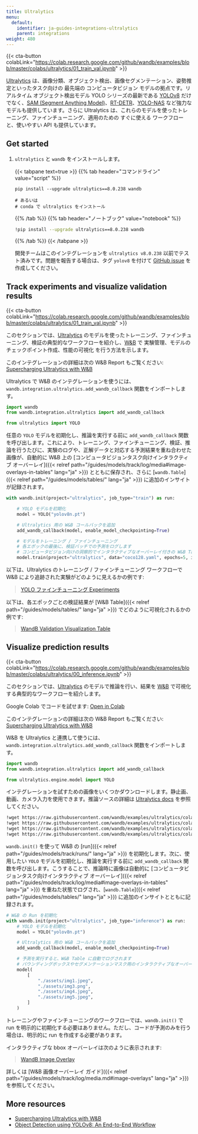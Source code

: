 ```yaml
---
title: Ultralytics
menu:
  default:
    identifier: ja-guides-integrations-ultralytics
    parent: integrations
weight: 480
---
```


{{< cta-button colabLink="https://colab.research.google.com/github/wandb/examples/blob/master/colabs/ultralytics/01_train_val.ipynb" >}}

[Ultralytics](https://github.com/ultralytics/ultralytics) は、画像分類、オブジェクト検出、画像セグメンテーション、姿勢推定といったタスク向けの 最先端の コンピュータビジョン モデルの拠点です。リアルタイム オブジェクト検出モデル YOLO シリーズの最新である [YOLOv8](https://docs.ultralytics.com/models/yolov8/) だけでなく、[SAM (Segment Anything Model)](https://docs.ultralytics.com/models/sam/#introduction-to-sam-the-segment-anything-model)、[RT-DETR](https://docs.ultralytics.com/models/rtdetr/)、[YOLO-NAS](https://docs.ultralytics.com/models/yolo-nas/) など強力なモデルも提供しています。さらに Ultralytics は、これらのモデルを使ったトレーニング、ファインチューニング、適用のための すぐに使える ワークフローと、使いやすい API も提供しています。

## Get started

1. `ultralytics` と `wandb` をインストールします。

    {{< tabpane text=true >}}
    {{% tab header="コマンドライン" value="script" %}}

    ```shell
    pip install --upgrade ultralytics==8.0.238 wandb

    # あるいは
    # conda で ultralytics をインストール
    ```

    {{% /tab %}}
    {{% tab header="ノートブック" value="notebook" %}}

    ```bash
    !pip install --upgrade ultralytics==8.0.238 wandb
    ```

    {{% /tab %}}
    {{< /tabpane >}}

    開発チームはこのインテグレーションを `ultralytics v8.0.238` 以前でテスト済みです。問題を報告する場合は、タグ `yolov8` を付けて [GitHub issue](https://github.com/wandb/wandb/issues/new?template=sdk-bug.yml) を作成してください。

## Track experiments and visualize validation results

{{< cta-button colabLink="https://colab.research.google.com/github/wandb/examples/blob/master/colabs/ultralytics/01_train_val.ipynb" >}}

このセクションでは、[Ultralytics](https://docs.ultralytics.com/modes/predict/) のモデルを使ったトレーニング、ファインチューニング、検証の典型的なワークフローを紹介し、[W&B](https://wandb.ai/site) で 実験管理、モデルのチェックポイント作成、性能の可視化 を行う方法を示します。

このインテグレーションの詳細は次の W&B Report もご覧ください: [Supercharging Ultralytics with W&B](https://wandb.ai/geekyrakshit/ultralytics/reports/Supercharging-Ultralytics-with-Weights-Biases--Vmlldzo0OTMyMDI4)

Ultralytics で W&B のインテグレーションを使うには、`wandb.integration.ultralytics.add_wandb_callback` 関数をインポートします。

```python
import wandb
from wandb.integration.ultralytics import add_wandb_callback

from ultralytics import YOLO
```

任意の `YOLO` モデルを初期化し、推論を実行する前に `add_wandb_callback` 関数を呼び出します。これにより、トレーニング、ファインチューニング、検証、推論を行うたびに、実験のログや、正解データと対応する予測結果を重ね合わせた画像が、自動的に W&B 上の [コンピュータビジョンタスク向けインタラクティブ オーバーレイ]({{< relref path="/guides/models/track/log/media#image-overlays-in-tables" lang="ja" >}}) とともに保存され、さらに [`wandb.Table`]({{< relref path="/guides/models/tables/" lang="ja" >}}) に追加のインサイトが記録されます。

```python
with wandb.init(project="ultralytics", job_type="train") as run:

    # YOLO モデルを初期化
    model = YOLO("yolov8n.pt")

    # Ultralytics 用の W&B コールバックを追加
    add_wandb_callback(model, enable_model_checkpointing=True)

    # モデルをトレーニング / ファインチューニング
    # 各エポックの最後に、検証バッチでの予測をログします
    # コンピュータビジョン向けの洞察的でインタラクティブなオーバーレイ付きの W&B Table に
    model.train(project="ultralytics", data="coco128.yaml", epochs=5, imgsz=640)
```

以下は、Ultralytics のトレーニング / ファインチューニング ワークフローで W&B により追跡された実験がどのように見えるかの例です:

<blockquote class="imgur-embed-pub" lang="en" data-id="a/TB76U9O"  ><a href="//imgur.com/a/TB76U9O">YOLO ファインチューニング Experiments</a></blockquote><script async src="//s.imgur.com/min/embed.js" charset="utf-8"></script>

以下は、各エポックごとの検証結果が [W&B Table]({{< relref path="/guides/models/tables/" lang="ja" >}}) でどのように可視化されるかの例です:

<blockquote class="imgur-embed-pub" lang="en" data-id="a/kU5h7W4"  ><a href="//imgur.com/a/kU5h7W4">WandB Validation Visualization Table</a></blockquote><script async src="//s.imgur.com/min/embed.js" charset="utf-8"></script>

## Visualize prediction results

{{< cta-button colabLink="https://colab.research.google.com/github/wandb/examples/blob/master/colabs/ultralytics/00_inference.ipynb" >}}

このセクションでは、[Ultralytics](https://docs.ultralytics.com/modes/predict/) のモデルで推論を行い、結果を [W&B](https://wandb.ai/site) で可視化する典型的なワークフローを紹介します。

Google Colab でコードを試せます: [Open in Colab](https://wandb.me/ultralytics-inference)

このインテグレーションの詳細は次の W&B Report もご覧ください: [Supercharging Ultralytics with W&B](https://wandb.ai/geekyrakshit/ultralytics/reports/Supercharging-Ultralytics-with-Weights-Biases--Vmlldzo0OTMyMDI4)

W&B を Ultralytics と連携して使うには、`wandb.integration.ultralytics.add_wandb_callback` 関数をインポートします。

```python
import wandb
from wandb.integration.ultralytics import add_wandb_callback

from ultralytics.engine.model import YOLO
```

インテグレーションを試すための画像をいくつかダウンロードします。静止画、動画、カメラ入力を使用できます。推論ソースの詳細は [Ultralytics docs](https://docs.ultralytics.com/modes/predict/) を参照してください。

```bash
!wget https://raw.githubusercontent.com/wandb/examples/ultralytics/colabs/ultralytics/assets/img1.png
!wget https://raw.githubusercontent.com/wandb/examples/ultralytics/colabs/ultralytics/assets/img2.png
!wget https://raw.githubusercontent.com/wandb/examples/ultralytics/colabs/ultralytics/assets/img4.png
!wget https://raw.githubusercontent.com/wandb/examples/ultralytics/colabs/ultralytics/assets/img5.png
```

`wandb.init()` を使って W&B の [run]({{< relref path="/guides/models/track/runs/" lang="ja" >}}) を初期化します。次に、使用したい `YOLO` モデルを初期化し、推論を実行する前に `add_wandb_callback` 関数を呼び出します。こうすることで、推論時に画像は自動的に [コンピュータビジョンタスク向けインタラクティブ オーバーレイ]({{< relref path="/guides/models/track/log/media#image-overlays-in-tables" lang="ja" >}}) を重ねた状態でログされ、[`wandb.Table`]({{< relref path="/guides/models/tables/" lang="ja" >}}) に追加のインサイトとともに記録されます。

```python
# W&B の Run を初期化
with wandb.init(project="ultralytics", job_type="inference") as run:
    # YOLO モデルを初期化
    model = YOLO("yolov8n.pt")

    # Ultralytics 用の W&B コールバックを追加
    add_wandb_callback(model, enable_model_checkpointing=True)

    # 予測を実行すると、W&B Table に自動でログされます
    # バウンディングボックスやセグメンテーションマスク用のインタラクティブなオーバーレイ付き
    model(
        [
            "./assets/img1.jpeg",
            "./assets/img3.png",
            "./assets/img4.jpeg",
            "./assets/img5.jpeg",
        ]
    )
```

トレーニングやファインチューニングのワークフローでは、`wandb.init()` で run を明示的に初期化する必要はありません。ただし、コードが予測のみを行う場合は、明示的に run を作成する必要があります。

インタラクティブな bbox オーバーレイは次のように表示されます:

<blockquote class="imgur-embed-pub" lang="en" data-id="a/UTSiufs"  ><a href="//imgur.com/a/UTSiufs">WandB Image Overlay</a></blockquote><script async src="//s.imgur.com/min/embed.js" charset="utf-8"></script>

詳しくは [W&B 画像オーバーレイ ガイド]({{< relref path="/guides/models/track/log/media.md#image-overlays" lang="ja" >}}) を参照してください。

## More resources

* [Supercharging Ultralytics with W&B](https://wandb.ai/geekyrakshit/ultralytics/reports/Supercharging-Ultralytics-with-Weights-Biases--Vmlldzo0OTMyMDI4)
* [Object Detection using YOLOv8: An End-to-End Workflow](https://wandb.ai/reviewco/object-detection-bdd/reports/Object-Detection-using-YOLOv8-An-End-to-End-Workflow--Vmlldzo1NTAyMDQ1)